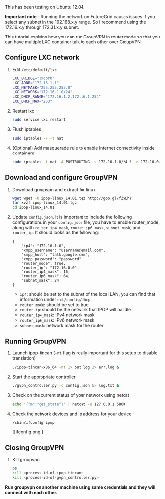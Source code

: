 This has been testing on Ubuntu 12.04.

**Important note** - Running the network on FutureGrid causes issues if you select any subnet in the 192.168.x.y range. So I recommend using the 172.16.x.y through 172.31.x.y subnet. 

This tutorial explains how you can run GroupVPN in router mode so that you can have
multiple LXC container talk to each other over GroupVPN

## Configure LXC network

1.  Edit `/etc/default/lxc`

    ```bash
    LXC_BRIDGE="lxcbr0"
    LXC_ADDR="172.16.1.1"
    LXC_NETMASK="255.255.255.0"
    LXC_NETWORK="172.16.1.0/24"
    LXC_DHCP_RANGE="172.16.1.2,172.16.1.254"
    LXC_DHCP_MAX="253"
    ```

1.  Restart lxc

    ```bash
    sudo service lxc restart
    ```

1.  Flush iptables

    ```bash
    sudo iptables -F -t nat
    ```

1.  (Optional) Add masquerade rule to enable Internet connectivity inside containers

    ```bash
    sudo iptables -t nat -A POSTROUTING -s 172.16.1.0/24 ! -d 172.16.0.0/16 -j MASQUERADE
    ```
## Download and configure GroupVPN

1.  Download groupvpn and extract for linux

    ```bash
    wget wget -O ipop-linux_14.01.tgz http://goo.gl/fZSLhY
    tar xvzf ipop-linux_14.01.tgz
    cd ipop-linux_14.01
    ```

2.  Update `config.json`. It is important to include the following configurations
    in your `config.json` file, you have to enable router_mode, along with 
    `router_ip4_mask`, `router_ip6_mask`, `subnet_mask`, and `router_ip`. 
    It should looks as the following:

    ```
    {
        "ip4": "172.16.1.0",
        "xmpp_username": "username@gmail.com",
        "xmpp_host": "talk.google.com",
        "xmpp_password": "password",
        "router_mode": true,
        "router_ip": "172.16.0.0",
        "router_ip4_mask": 16,
        "router_ip6_mask": 64,
        "subnet_mask": 24
    }
    ```

    * `ip4`: should be set to the subnet of the local LAN, you can find that information under `ect/config/dhcp`
    * `router_mode`: should be set to true
    * `router_ip`: should be the network that IPOP will handle
    * `router_ip4_mask`: IPv4 network mask
    * `router_ip6_mask`: IPv6 network mask
    * `subnet_mask`: network mask for the router

## Running GroupVPN

1.  Launch ipop-tincan (`-nt` flag is really important for this setup to disable translation)

    ```bash
    ./ipop-tincan-x86_64 -nt 1> out.log 2> err.log &
    ```

2.  Start the appropriate controller

    ```bash
    ./gvpn_controller.py -c config.json &> log.txt &
    ```

3.  Check on the current status of your network using netcat

    ```bash
    echo '{"m":"get_state"}' | netcat -u 127.0.0.1 5800
    ```

4.  Check the network devices and ip address for your device

    ```bash
    /sbin/ifconfig ipop
    ```

    [[ifconfig.png]]

## Closing GroupVPN

1.  Kill groupvpn

    ```bash
    ps
    kill <process-id-of-ipop-tincan>
    kill <process-id-of-gvpn_controller.py>
    ```

**Run groupvpn on another machine using same credentials and they will connect
with each other.**